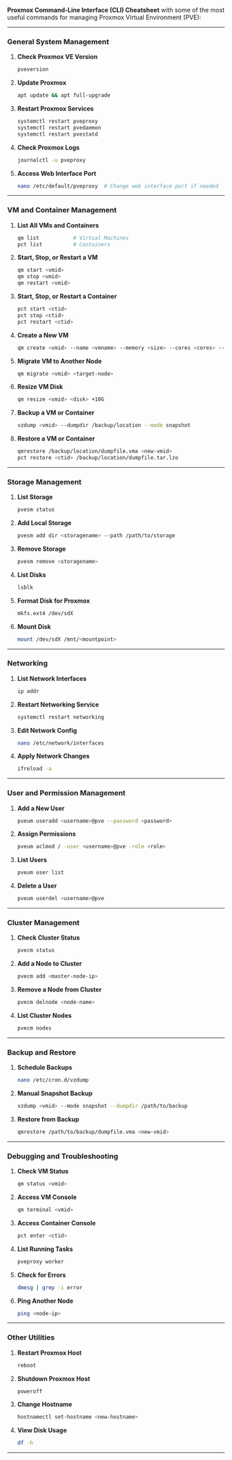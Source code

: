 **Proxmox Command-Line Interface (CLI) Cheatsheet** with some of the most useful commands for managing Proxmox Virtual Environment (PVE):

---

### **General System Management**
1. **Check Proxmox VE Version**
   ```bash
   pveversion
   ```

2. **Update Proxmox**
   ```bash
   apt update && apt full-upgrade
   ```

3. **Restart Proxmox Services**
   ```bash
   systemctl restart pveproxy
   systemctl restart pvedaemon
   systemctl restart pvestatd
   ```

4. **Check Proxmox Logs**
   ```bash
   journalctl -u pveproxy
   ```

5. **Access Web Interface Port**
   ```bash
   nano /etc/default/pveproxy  # Change web interface port if needed
   ```

---

### **VM and Container Management**
1. **List All VMs and Containers**
   ```bash
   qm list           # Virtual Machines
   pct list          # Containers
   ```

2. **Start, Stop, or Restart a VM**
   ```bash
   qm start <vmid>
   qm stop <vmid>
   qm restart <vmid>
   ```

3. **Start, Stop, or Restart a Container**
   ```bash
   pct start <ctid>
   pct stop <ctid>
   pct restart <ctid>
   ```

4. **Create a New VM**
   ```bash
   qm create <vmid> --name <vmname> --memory <size> --cores <cores> --net0 virtio,bridge=vmbr0
   ```

5. **Migrate VM to Another Node**
   ```bash
   qm migrate <vmid> <target-node>
   ```

6. **Resize VM Disk**
   ```bash
   qm resize <vmid> <disk> +10G
   ```

7. **Backup a VM or Container**
   ```bash
   vzdump <vmid> --dumpdir /backup/location --mode snapshot
   ```

8. **Restore a VM or Container**
   ```bash
   qmrestore /backup/location/dumpfile.vma <new-vmid>
   pct restore <ctid> /backup/location/dumpfile.tar.lzo
   ```

---

### **Storage Management**
1. **List Storage**
   ```bash
   pvesm status
   ```

2. **Add Local Storage**
   ```bash
   pvesm add dir <storagename> --path /path/to/storage
   ```

3. **Remove Storage**
   ```bash
   pvesm remove <storagename>
   ```

4. **List Disks**
   ```bash
   lsblk
   ```

5. **Format Disk for Proxmox**
   ```bash
   mkfs.ext4 /dev/sdX
   ```

6. **Mount Disk**
   ```bash
   mount /dev/sdX /mnt/<mountpoint>
   ```

---

### **Networking**
1. **List Network Interfaces**
   ```bash
   ip addr
   ```

2. **Restart Networking Service**
   ```bash
   systemctl restart networking
   ```

3. **Edit Network Config**
   ```bash
   nano /etc/network/interfaces
   ```

4. **Apply Network Changes**
   ```bash
   ifreload -a
   ```

---

### **User and Permission Management**
1. **Add a New User**
   ```bash
   pveum useradd <username>@pve --password <password>
   ```

2. **Assign Permissions**
   ```bash
   pveum aclmod / -user <username>@pve -role <role>
   ```

3. **List Users**
   ```bash
   pveum user list
   ```

4. **Delete a User**
   ```bash
   pveum userdel <username>@pve
   ```

---

### **Cluster Management**
1. **Check Cluster Status**
   ```bash
   pvecm status
   ```

2. **Add a Node to Cluster**
   ```bash
   pvecm add <master-node-ip>
   ```

3. **Remove a Node from Cluster**
   ```bash
   pvecm delnode <node-name>
   ```

4. **List Cluster Nodes**
   ```bash
   pvecm nodes
   ```

---

### **Backup and Restore**
1. **Schedule Backups**
   ```bash
   nano /etc/cron.d/vzdump
   ```

2. **Manual Snapshot Backup**
   ```bash
   vzdump <vmid> --mode snapshot --dumpdir /path/to/backup
   ```

3. **Restore from Backup**
   ```bash
   qmrestore /path/to/backup/dumpfile.vma <new-vmid>
   ```

---

### **Debugging and Troubleshooting**
1. **Check VM Status**
   ```bash
   qm status <vmid>
   ```

2. **Access VM Console**
   ```bash
   qm terminal <vmid>
   ```

3. **Access Container Console**
   ```bash
   pct enter <ctid>
   ```

4. **List Running Tasks**
   ```bash
   pveproxy worker
   ```

5. **Check for Errors**
   ```bash
   dmesg | grep -i error
   ```

6. **Ping Another Node**
   ```bash
   ping <node-ip>
   ```

---

### **Other Utilities**
1. **Restart Proxmox Host**
   ```bash
   reboot
   ```

2. **Shutdown Proxmox Host**
   ```bash
   poweroff
   ```

3. **Change Hostname**
   ```bash
   hostnamectl set-hostname <new-hostname>
   ```

4. **View Disk Usage**
   ```bash
   df -h
   ```

---
